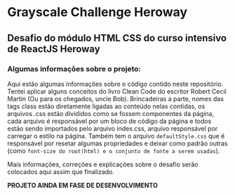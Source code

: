 # Grayscale Challenge Heroway

## Desafio do módulo HTML CSS do curso intensivo de ReactJS Heroway

### Algumas informações sobre o projeto:

 Aqui estão algumas informações sobre o código contido neste repositório. Tentei aplicar alguns conceitos do livro Clean Code do escritor Robert Cecil Martin (Ou para os chegados, uncle Bob). Brincadeiras a parte, nomes das tags class estão diretamente ligadas ao conteúdo nelas contidas, os arquivos .css estão divididos como se fossem componentes da página, cada arquivo é responsável por um bloco de código da página e todos estão sendo importados pelo arquivo index.css, arquivo responsável por carregar o estilo na página. Também tem o arquivo `defaultStyle.css` que é responsável por resetar algumas propriedades e deixar como padrão outras (como `font-size do root(html) e o conjunto de fonte a serem usadas`).

 Mais informações, correções e explicações sobre o desafio serão colocados aqui assim que finalizado.


**PROJETO AINDA EM FASE DE DESENVOLVIMENTO**
